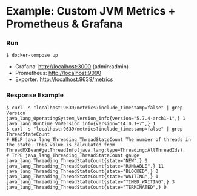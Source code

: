 Example: Custom JVM Metrics + Prometheus &amp; Grafana
======================================================

### Run

```console
$ docker-compose up
```

* Grafana: [http://localhost:3000](http://localhost:3000) (admin:admin)
* Prometheus: [http://localhost:9090](http://localhost:9090)
* Exporter: [http://localhost:9639/metrics](http://localhost:9639/metrics)

### Response Example

```console
$ curl -s "localhost:9639/metrics?include_timestamp=false" | grep Version
java_lang_OperatingSystem_Version_info{version="5.7.4-arch1-1",} 1
java_lang_Runtime_VmVersion_info{version="14.0.1+7",} 1
$ curl -s "localhost:9639/metrics?include_timestamp=false" | grep ThreadStateCount
# HELP java_lang_Threading_ThreadStateCount The number of threads in the state. This value is calculated from ThreadMXBean#getThreadInfo(java.lang:type=Threading:AllThreadIds).
# TYPE java_lang_Threading_ThreadStateCount gauge
java_lang_Threading_ThreadStateCount{state="NEW",} 0
java_lang_Threading_ThreadStateCount{state="RUNNABLE",} 11
java_lang_Threading_ThreadStateCount{state="BLOCKED",} 0
java_lang_Threading_ThreadStateCount{state="WAITING",} 1
java_lang_Threading_ThreadStateCount{state="TIMED_WAITING",} 3
java_lang_Threading_ThreadStateCount{state="TERMINATED",} 0
```
